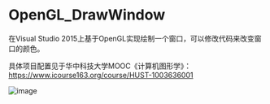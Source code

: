# OpenGL_DrawWindow
在Visual Studio 2015上基于OpenGL实现绘制一个窗口，可以修改代码来改变窗口的颜色。

具体项目配置见于华中科技大学MOOC《计算机图形学》：https://www.icourse163.org/course/HUST-1003636001

![image](https://user-images.githubusercontent.com/58623498/233316954-43478616-025d-4e85-96e0-266332a69c2f.png)
